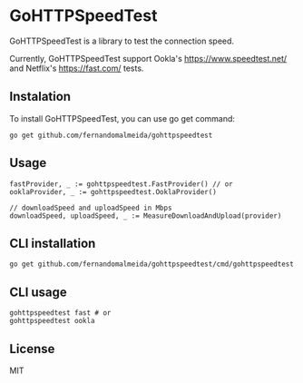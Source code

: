 # GoHTTPSpeedTest

GoHTTPSpeedTest is a library to test the connection speed.

Currently, GoHTTPSpeedTest support Ookla's https://www.speedtest.net/ and Netflix's https://fast.com/ tests.

## Instalation

To install GoHTTPSpeedTest, you can use go get command:

```
go get github.com/fernandomalmeida/gohttpspeedtest
```

## Usage

```
fastProvider, _ := gohttpspeedtest.FastProvider() // or
ooklaProvider, _ := gohttpspeedtest.OoklaProvider()

// downloadSpeed and uploadSpeed in Mbps
downloadSpeed, uploadSpeed, _ := MeasureDownloadAndUpload(provider)
```

## CLI installation

```
go get github.com/fernandomalmeida/gohttpspeedtest/cmd/gohttpspeedtest
```

## CLI usage

```
gohttpspeedtest fast # or
gohttpspeedtest ookla
```

## License

MIT